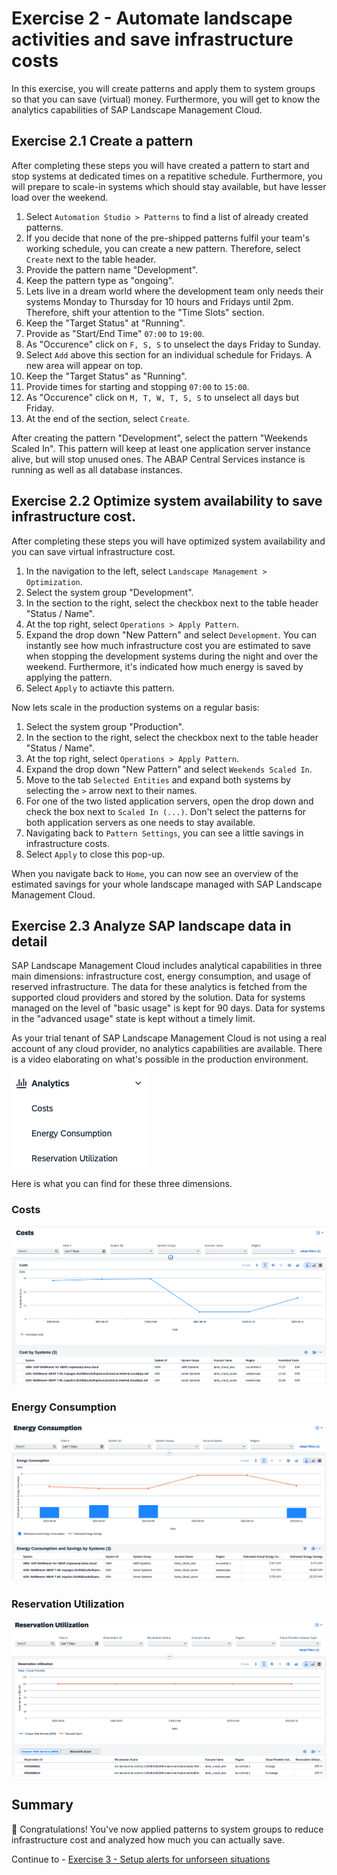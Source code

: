 # Exercise 2 - Automate landscape activities and save infrastructure costs

In this exercise, you will create patterns and apply them to system groups so that you can save (virtual) money. Furthermore, you will get to know the analytics capabilities of SAP Landscape Management Cloud.

## Exercise 2.1 Create a pattern 

After completing these steps you will have created a pattern to start and stop systems at dedicated times on a repatitive schedule. Furthermore, you will prepare to scale-in systems which should stay available, but have lesser load over the weekend.

1. Select `Automation Studio > Patterns` to find a list of already created patterns. 
2. If you decide that none of the pre-shipped patterns fulfil your team's working schedule, you can create a new pattern. Therefore, select `Create` next to the table header.
3. Provide the pattern name "Development".
4. Keep the pattern type as "ongoing".
5. Lets live in a dream world where the development team only needs their systems Monday to Thursday for 10 hours and Fridays until 2pm. Therefore, shift your attention to the "Time Slots" section.
6. Keep the "Target Status" at "Running".
7. Provide as "Start/End Time" `07:00` to `19:00`.
8. As "Occurence" click on `F, S, S` to unselect the days Friday to Sunday.
9. Select `Add` above this section for an individual schedule for Fridays. A new area will appear on top. 
10. Keep the "Target Status" as "Running". 
11. Provide times for starting and stopping `07:00` to `15:00`.
12. As "Occurence" click on `M, T, W, T, S, S` to unselect all days but Friday.
13. At the end of the section, select `Create`.

After creating the pattern "Development", select the pattern "Weekends Scaled In". This pattern will keep at least one application server instance alive, but will stop unused ones. The ABAP Central Services instance is running as well as all database instances.

## Exercise 2.2 Optimize system availability to save infrastructure cost.

After completing these steps you will have optimized system availability and you can save virtual infrastructure cost.

1. In the navigation to the left, select `Landscape Management > Optimization`.
2. Select the system group "Development".
3. In the section to the right, select the checkbox next to the table header "Status / Name".
4. At the top right, select `Operations > Apply Pattern`. 
5. Expand the drop down "New Pattern" and select `Development`. You can instantly see how much infrastructure cost you are estimated to save when stopping the development systems during the night and over the weekend. Furthermore, it's indicated how much energy is saved by applying the pattern. 
6. Select `Apply` to actiavte this pattern.

Now lets scale in the production systems on a regular basis:
1. Select the system group "Production". 
2. In the section to the right, select the checkbox next to the table header "Status / Name".
3. At the top right, select `Operations > Apply Pattern`. 
4. Expand the drop down "New Pattern" and select `Weekends Scaled In`.
5. Move to the tab `Selected Entities` and expand both systems by selecting the `>` arrow next to their names.
6. For one of the two listed application servers, open the drop down and check the box next to `Scaled In (...)`. Don't select the patterns for both application servers as one needs to stay available. 
7. Navigating back to `Pattern Settings`, you can see a little savings in infrastructure costs.
8. Select `Apply` to close this pop-up.

When you navigate back to `Home`, you can now see an overview of the estimated savings for your whole landscape managed with SAP Landscape Management Cloud.

## Exercise 2.3 Analyze SAP landscape data in detail

SAP Landscape Management Cloud includes analytical capabilities in three main dimensions: infrastructure cost, energy consumption, and usage of reserved infrastructure. The data for these analytics is fetched from the supported cloud providers and stored by the solution. Data for systems managed on the level of "basic usage" is kept for 90 days. Data for systems in the "advanced usage" state is kept without a  timely limit.

As your trial tenant of SAP Landscape Management Cloud is not using a real account of any cloud provider, no analytics capabilities are available. There is a video elaborating on what's possible in the production environment. 

![Analytics sub-menu](./images/02_00_0010.png)

Here is what you can find for these three dimensions.

### Costs

![Cost analytics](./images/02_01_0010.png)

### Energy Consumption

![Energy Consumption analytics](./images/02_02_0010.png)

### Reservation Utilization

![Reservation Utilization analytics](./images/02_03_0010.png)

## Summary

🎉 Congratulations! You've now applied patterns to system groups to reduce infrastructure cost and analyzed how much you can actually save. 

Continue to - [Exercise 3 - Setup alerts for unforseen situations](../ex3/README.md)
